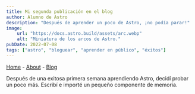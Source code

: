 ```yaml
---
title: Mi segunda publicación en el blog
author: Alumno de Astro
description: "Después de aprender un poco de Astro, ¡no podía parar!"
image:
    url: "https://docs.astro.build/assets/arc.webp"
    alt: "Miniatura de los arcos de Astro."
pubDate: 2022-07-08
tags: ["astro", "bloguear", "aprender en público", "éxitos"]
---
```


[Home](/) -
[About](/about) -
[Blog](/blog)

Después de una exitosa primera semana aprendiendo Astro, decidí probar un poco más. Escribí e importé un pequeño componente de memoria.